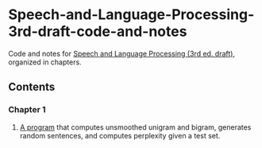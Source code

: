 # Speech-and-Language-Processing-3rd-draft-code-and-notes
Code and notes for [Speech and Language Processing (3rd ed. draft)](https://web.stanford.edu/~jurafsky/slp3/), organized in chapters.

## Contents

### Chapter 1
1. [A program](https://github.com/KasMasVan/Speech-and-Language-Processing-3rd-draft-code-and-notes/blob/main/chapter1/unigram.ipynb) that computes unsmoothed unigram and bigram, generates random sentences, and computes perplexity given a test set.
